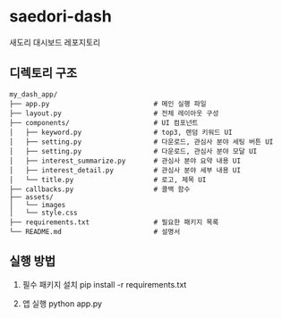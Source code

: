 # saedori-dash
새도리 대시보드 레포지토리



## 디렉토리 구조

```
my_dash_app/
├── app.py                          # 메인 실행 파일
├── layout.py                       # 전체 레이아웃 구성
├── components/                     # UI 컴포넌트
│   ├── keyword.py                  # top3, 랜덤 키워드 UI
│   ├── setting.py                  # 다운로드, 관심사 분야 세팅 버튼 UI
│   ├── setting.py                  # 다운로드, 관심사 분야 모달 UI
│   ├── interest_summarize.py       # 관심사 분야 요약 내용 UI
│   ├── interest_detail.py          # 관심사 분야 세부 내용 UI
│   └── title.py                    # 로고, 제목 UI
├── callbacks.py                    # 콜백 함수
├── assets/      
│   └── images           
│   └── style.css
├── requirements.txt                # 필요한 패키지 목록
└── README.md                       # 설명서
```



## 실행 방법

1. 필수 패키지 설치
pip install -r requirements.txt

2. 앱 실행
python app.py
